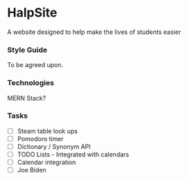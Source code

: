 # HalpSite
A website designed to help make the lives of students easier

### Style Guide 

To be agreed upon.

### Technologies 

MERN Stack?

### Tasks

- [ ] Steam table look ups
- [ ] Pomodoro timer
- [ ] Dictionary / Synonym API
- [ ] TODO Lists - Integrated with calendars
- [ ] Calendar integration
- [ ] Joe Biden
